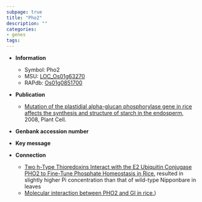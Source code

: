 ```yaml
---
subpage: true
title: "Pho2"
description: ""
categories:
- genes
tags: 
---
```


* **Information**  
    + Symbol: Pho2  
    + MSU: [LOC_Os01g63270](http://rice.plantbiology.msu.edu/cgi-bin/ORF_infopage.cgi?orf=LOC_Os01g63270)  
    + RAPdb: [Os01g0851700](http://rapdb.dna.affrc.go.jp/viewer/gbrowse_details/irgsp1?name=Os01g0851700)  

* **Publication**  
    + [Mutation of the plastidial alpha-glucan phosphorylase gene in rice affects the synthesis and structure of starch in the endosperm](http://www.ncbi.nlm.nih.gov/pubmed?term=Mutation+of+the+plastidial+alpha-glucan+phosphorylase+gene+in+rice+affects+the+synthesis+and+structure+of+starch+in+the+endosperm%5BTitle%5D), 2008, Plant Cell.

* **Genbank accession number**  

* **Key message**  

* **Connection**  
    + [Two h-Type Thioredoxins Interact with the E2 Ubiquitin Conjugase PHO2 to Fine-Tune Phosphate Homeostasis in Rice.](knockdown+and+knockout) resulted in slightly higher Pi concentration than that of wild-type Nipponbare in leaves
    + [Molecular interaction between PHO2 and GI in rice.](BiFC))



